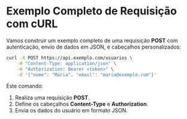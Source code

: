 # Exemplo Completo de Requisição com cURL

Vamos construir um exemplo completo de uma requisição **POST** com autenticação, envio de dados em JSON, e cabeçalhos personalizados:

```bash
curl -X POST https://api.exemplo.com/usuarios \
    -H "Content-Type: application/json" \
    -H "Authorization: Bearer <token>" \
    -d '{"nome": "Maria", "email": "maria@exemplo.com"}'
```

Este comando:
1. Realiza uma requisição **POST**.
2. Define os cabeçalhos **Content-Type** e **Authorization**.
3. Envia os dados do usuário em formato JSON.